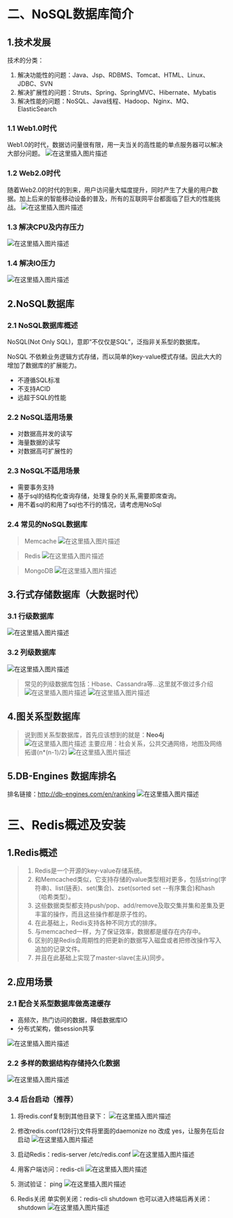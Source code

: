 # 二、NoSQL数据库简介

## 1.技术发展

技术的分类：

1. 解决功能性的问题：Java、Jsp、RDBMS、Tomcat、HTML、Linux、JDBC、SVN
2. 解决扩展性的问题：Struts、Spring、SpringMVC、Hibernate、Mybatis
3. 解决性能的问题：NoSQL、Java线程、Hadoop、Nginx、MQ、ElasticSearch

### 1.1 Web1.0时代

Web1.0的时代，数据访问量很有限，用一夫当关的高性能的单点服务器可以解决大部分问题。
![在这里插入图片描述](https://img-blog.csdnimg.cn/20210420153042580.png)

### 1.2 Web2.0时代

随着Web2.0的时代的到来，用户访问量大幅度提升，同时产生了大量的用户数据。加上后来的智能移动设备的普及，所有的互联网平台都面临了巨大的性能挑战。
![在这里插入图片描述](https://cdn.jsdelivr.net/gh/Jason-Wu-1999/blog.img/imgs/20210420153100849.png)

### 1.3 解决CPU及内存压力

![在这里插入图片描述](https://cdn.jsdelivr.net/gh/Jason-Wu-1999/blog.img/imgs/20210420153116276.png)

### 1.4 解决IO压力

![在这里插入图片描述](https://cdn.jsdelivr.net/gh/Jason-Wu-1999/blog.img/imgs/20210420153131712.png)

## 2.NoSQL数据库

### 2.1 NoSQL数据库概述

NoSQL(Not Only SQL)，意即“不仅仅是SQL”，泛指非关系型的数据库。

NoSQL 不依赖业务逻辑方式存储，而以简单的key-value模式存储。因此大大的增加了数据库的扩展能力。

- 不遵循SQL标准
- 不支持ACID
- 远超于SQL的性能

### 2.2 NoSQL适用场景

- 对数据高并发的读写
- 海量数据的读写
- 对数据高可扩展性的

### 2.3 NoSQL不适用场景

- 需要事务支持
- 基于sql的结构化查询存储，处理复杂的关系,需要即席查询。
- 用不着sql的和用了sql也不行的情况，请考虑用NoSql

### 2.4 常见的NoSQL数据库

> Memcache
> ![在这里插入图片描述](https://cdn.jsdelivr.net/gh/Jason-Wu-1999/blog.img/imgs/20210420152231999.png)

> Redis
> ![在这里插入图片描述](https://cdn.jsdelivr.net/gh/Jason-Wu-1999/blog.img/imgs/20210420152307510.png)

> MongoDB
> ![在这里插入图片描述](https://cdn.jsdelivr.net/gh/Jason-Wu-1999/blog.img/imgs/20210420152401914.png)

## 3.行式存储数据库（大数据时代）

### 3.1 行级数据库

![在这里插入图片描述](https://img-blog.csdnimg.cn/20210420153159517.png?x-oss-process=image/watermark,type_ZmFuZ3poZW5naGVpdGk,shadow_10,text_aHR0cHM6Ly9ibG9nLmNzZG4ubmV0L3dlaXhpbl80NjU5NDc5Ng==,size_16,color_FFFFFF,t_70)

### 3.2 列级数据库

![在这里插入图片描述](https://img-blog.csdnimg.cn/20210420153217549.png?x-oss-process=image/watermark,type_ZmFuZ3poZW5naGVpdGk,shadow_10,text_aHR0cHM6Ly9ibG9nLmNzZG4ubmV0L3dlaXhpbl80NjU5NDc5Ng==,size_16,color_FFFFFF,t_70)

> 常见的列级数据库包括：Hbase、Cassandra等…这里就不做过多介绍
> ![在这里插入图片描述](https://img-blog.csdnimg.cn/2021042015323582.png)
> ![在这里插入图片描述](https://img-blog.csdnimg.cn/20210420153243757.png)

## 4.图关系型数据库

> 说到图关系型数据库，首先应该想到的就是：**Neo4j**
> ![在这里插入图片描述](https://img-blog.csdnimg.cn/20210420153311816.png)
> 主要应用：社会关系，公共交通网络，地图及网络拓谱(n*(n-1)/2)
> ![在这里插入图片描述](https://img-blog.csdnimg.cn/20210420153338579.png?x-oss-process=image/watermark,type_ZmFuZ3poZW5naGVpdGk,shadow_10,text_aHR0cHM6Ly9ibG9nLmNzZG4ubmV0L3dlaXhpbl80NjU5NDc5Ng==,size_16,color_FFFFFF,t_70)

## 5.DB-Engines 数据库排名

排名链接：http://db-engines.com/en/ranking
![在这里插入图片描述](https://img-blog.csdnimg.cn/20210420153457688.png?x-oss-process=image/watermark,type_ZmFuZ3poZW5naGVpdGk,shadow_10,text_aHR0cHM6Ly9ibG9nLmNzZG4ubmV0L3dlaXhpbl80NjU5NDc5Ng==,size_16,color_FFFFFF,t_70)

# 三、Redis概述及安装

## 1.Redis概述

> 1. Redis是一个开源的key-value存储系统。
> 2. 和Memcached类似，它支持存储的value类型相对更多，包括string(字符串)、list(链表)、set(集合)、zset(sorted
>    set --有序集合)和hash（哈希类型）。
> 3. 这些数据类型都支持push/pop、add/remove及取交集并集和差集及更丰富的操作，而且这些操作都是原子性的。
> 4. 在此基础上，Redis支持各种不同方式的排序。
> 5. 与memcached一样，为了保证效率，数据都是缓存在内存中。
> 6. 区别的是Redis会周期性的把更新的数据写入磁盘或者把修改操作写入追加的记录文件。
> 7. 并且在此基础上实现了master-slave(主从)同步。

## 2.应用场景

### 2.1 配合关系型数据库做高速缓存

- 高频次，热门访问的数据，降低数据库IO
- 分布式架构，做session共享

![在这里插入图片描述](https://img-blog.csdnimg.cn/20210420154051187.png?x-oss-process=image/watermark,type_ZmFuZ3poZW5naGVpdGk,shadow_10,text_aHR0cHM6Ly9ibG9nLmNzZG4ubmV0L3dlaXhpbl80NjU5NDc5Ng==,size_16,color_FFFFFF,t_70)

### 2.2 多样的数据结构存储持久化数据

![在这里插入图片描述](https://img-blog.csdnimg.cn/20210420154137843.png?x-oss-process=image/watermark,type_ZmFuZ3poZW5naGVpdGk,shadow_10,text_aHR0cHM6Ly9ibG9nLmNzZG4ubmV0L3dlaXhpbl80NjU5NDc5Ng==,size_16,color_FFFFFF,t_70)

### 3.4 后台启动（推荐）

1. 将redis.conf复制到其他目录下：
   ![在这里插入图片描述](https://img-blog.csdnimg.cn/20210420202655211.png)

2. 修改redis.conf(128行)文件将里面的daemonize no 改成 yes，让服务在后台启动
   ![在这里插入图片描述](https://img-blog.csdnimg.cn/20210420205654374.png)

3. 启动Redis：redis-server /etc/redis.conf
   ![在这里插入图片描述](https://img-blog.csdnimg.cn/20210420221959136.png)

4. 用客户端访问：redis-cli
   ![在这里插入图片描述](https://img-blog.csdnimg.cn/20210420222550688.png)

5. 测试验证： ping
   ![在这里插入图片描述](https://img-blog.csdnimg.cn/20210420223003701.png)

   

6. Redis关闭
   单实例关闭：redis-cli shutdown
   也可以进入终端后再关闭：shutdown
   ![在这里插入图片描述](https://img-blog.csdnimg.cn/20210420223828624.png)